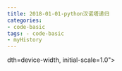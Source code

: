 ```yaml
---
title: 2018-01-01-python汉诺塔递归
categories:
- code-basic
tags: - code-basic
- myHistory
---
```



dth=device-width, initial-scale=1.0">
    <title>python汉诺塔递归</title>
    <style type="text/css" media="all">
      body {
        margin: 0;
        font-family: "Helvetica Neue", Helvetica, Arial, "Hiragino Sans GB", sans-serif;
        font-size: 14px;
        line-height: 20px;
        color: #777;
        background-color: white;
      }
      .container {
        width: 700px;
        margin-right: auto;
        margin-left: auto;
      }

      .post {
        font-family: Georgia, "Times New Roman", Times, "SimSun", serif;
        position: relative;
        padding: 70px;
        bottom: 0;
        overflow-y: auto;
        font-size: 16px;
        font-weight: normal;
        line-height: 25px;
        color: #515151;
      }

      .post h1{
        font-size: 50px;
        font-weight: 500;
        line-height: 60px;
        margin-bottom: 40px;
        color: inherit;
      }

      .post p {
        margin: 0 0 35px 0;
      }

      .post img {
        border: 1px solid #D9D9D9;
      }

      .post a {
        color: #28A1C5;
      }
    </style>
  </head>
  <body>
    <div class="container">
      <div class="post">
        <h1 class="title">python汉诺塔递归</h1>
        <div class="show-content">
          <div class="image-package">
<img src="http://upload-images.jianshu.io/upload_images/2883590-2f6a4f1fe3b23fc7.png?imageMogr2/auto-orient/strip%7CimageView2/2/w/1240" data-original-src="http://upload-images.jianshu.io/upload_images/2883590-2f6a4f1fe3b23fc7.png?imageMogr2/auto-orient/strip" data-image-slug="2f6a4f1fe3b23fc7" data-width="819" data-height="460"><br><div class="image-caption">图一，画错了，圈圈应该在a上</div>
</div><div class="image-package">
<img src="http://upload-images.jianshu.io/upload_images/2883590-0cd63b3c54244bb8.png?imageMogr2/auto-orient/strip%7CimageView2/2/w/1240" data-original-src="http://upload-images.jianshu.io/upload_images/2883590-0cd63b3c54244bb8.png?imageMogr2/auto-orient/strip" data-image-slug="0cd63b3c54244bb8" data-width="819" data-height="460"><br><div class="image-caption">图二</div>
</div><div class="image-package">
<img src="http://upload-images.jianshu.io/upload_images/2883590-d16426862674dcf0.png?imageMogr2/auto-orient/strip%7CimageView2/2/w/1240" data-original-src="http://upload-images.jianshu.io/upload_images/2883590-d16426862674dcf0.png?imageMogr2/auto-orient/strip" data-image-slug="d16426862674dcf0" data-width="819" data-height="460"><br><div class="image-caption">图三</div>
</div><p>我们把图三稍微交换一下位置，就变成了图二的状况。<br></p><div class="image-package">
<img src="http://upload-images.jianshu.io/upload_images/2883590-ddba6ed8d2f536f5.png?imageMogr2/auto-orient/strip%7CimageView2/2/w/1240" data-original-src="http://upload-images.jianshu.io/upload_images/2883590-ddba6ed8d2f536f5.png?imageMogr2/auto-orient/strip" data-image-slug="ddba6ed8d2f536f5" data-width="819" data-height="460"><br><div class="image-caption">图四<br>
</div>
</div><p>当n=1，就从a移到c。。。<i><b>函数零（一步）</b></i></p><p>当n=2，看成两部分，函数一加(n-1其余的)。<i><b>{先将其余的调到b，再执行函数零,再把其余的调到c}。。。。函数一（1+1+1=3步）</b></i></p><p>当n=3，看成两部分，最大的和其余的。{先将其余的调到b（也就是<i><b>函数一</b></i>的情况），再把最大的调到c(函数0）,再把其余的调到c（函数一）}。。。。函数二。（3+1+3=7步）</p><p>。。。。这就是递归。</p><p>这是思考的部分，因为其余的圈不能一起挪，所以不能将其余的调到b。</p><p><b>操作只能倒着思考的顺序来</b>，不管n等于几，操作到最后，其余的肯定等于1，（因为一次挪一个）就开始。</p><p>要执行函数三，就要先执行函数二<br></p><p>而要执行函数二，就要先执行函数一</p><p>要执行函数一,就要先执行函数其余到b,再执行函数0，在执行其余到c.</p><p>...就是说</p><div class="image-package">
<img src="http://upload-images.jianshu.io/upload_images/2883590-fc2539c1130ee11c.png?imageMogr2/auto-orient/strip%7CimageView2/2/w/1240" data-original-src="http://upload-images.jianshu.io/upload_images/2883590-fc2539c1130ee11c.png?imageMogr2/auto-orient/strip" data-image-slug="fc2539c1130ee11c" data-width="426" data-height="325"><br><div class="image-caption"></div>
</div><p>我们发现图四和图二其实没什么区别，思考上，都是其余的往空柱子挪，最大的往c挪。</p><hr><div class="image-package">
<img src="http://upload-images.jianshu.io/upload_images/2883590-aabb9c41fcc757cc.png?imageMogr2/auto-orient/strip%7CimageView2/2/w/1240" data-original-src="http://upload-images.jianshu.io/upload_images/2883590-aabb9c41fcc757cc.png?imageMogr2/auto-orient/strip" data-image-slug="aabb9c41fcc757cc" data-width="407" data-height="215"><br><div class="image-caption"></div>
</div><p><br><b>问题一：为什么第7行和第九行的参数分别是a,c,b 以及 b,a,c？</b></p><p>这里的a,c有个位置转换，所以比较难理解，我们表达为<b>位置一，--&gt;,位置三。</b></p><p><b>第三行abc是初始化的参数。当条件n=1时，有着对应关系是abc,对应的输出就是a--&gt;c。</b></p><p>其中a对应着a，b对应着--&gt;，c对应着c。</p><p>当条件不满足时候，move函数的参数对应关系是，a对应a   c对应--&gt;  b对应c</p><p>下面代码表示参数对应关系又改变了一次。<br></p><hr><p>比如说将其中一个参数改变了下，<b>当条件为2的时候</b>，满足n-1等于1，于是move函数对应关系是<b>a</b>=a,<b>c</b>='--&gt;',<b>c</b>=to   。。。所以输出a--&gt;to</p><p>下一行，表示恒为1，对应关系是a=a,to='--&gt;',c=c输出a--&gt;c</p><p>就是这样转换参数的位置，来决定不同的输出。</p><p><b>当n等于3的时候</b>，n-1等于2，因为不等于1，所以第六行不输出，<b>第七行恒输出a--&gt;c</b>，第八行不输出。</p><p>再循环，<b>n-1</b>等于2-1，<b>等于1</b>,因为循环一次n减小1。move函数变成了（1，a，c，to）</p><p>注意，此时第四行print(a,--&gt;,to)。。。因为对应关系变了<br></p><div class="image-package">
<img src="http://upload-images.jianshu.io/upload_images/2883590-54c3ccd31c904749.png?imageMogr2/auto-orient/strip%7CimageView2/2/w/1240" data-original-src="http://upload-images.jianshu.io/upload_images/2883590-54c3ccd31c904749.png?imageMogr2/auto-orient/strip" data-image-slug="54c3ccd31c904749" data-width="788" data-height="316"><br><div class="image-caption"></div>
</div><hr><br><p><b>问题二：如何想出move(n-1,a,c,b)....move(n-1,b,a,c)</b></p><p>我们理解了递归，函数一等于（其余搬b加函数0加其余搬c）</p><div class="image-package">
<img src="http://upload-images.jianshu.io/upload_images/2883590-4fe0d5b334e2bcde.png?imageMogr2/auto-orient/strip%7CimageView2/2/w/1240" data-original-src="http://upload-images.jianshu.io/upload_images/2883590-4fe0d5b334e2bcde.png?imageMogr2/auto-orient/strip" data-image-slug="4fe0d5b334e2bcde" data-width="653" data-height="296"><br><div class="image-caption"></div>
</div><div class="image-package">
<img src="http://upload-images.jianshu.io/upload_images/2883590-f2ae910a0312f9c5.png?imageMogr2/auto-orient/strip%7CimageView2/2/w/1240" data-original-src="http://upload-images.jianshu.io/upload_images/2883590-f2ae910a0312f9c5.png?imageMogr2/auto-orient/strip" data-image-slug="f2ae910a0312f9c5" data-width="704" data-height="388"><br><div class="image-caption"></div>
</div><p>所以我们将move函数的参数换一下位置，就得到了函数一的结果。<br></p><br><p><br></p><br><br>
        </div>
      </div>
    </div>
  </body>
</html>

